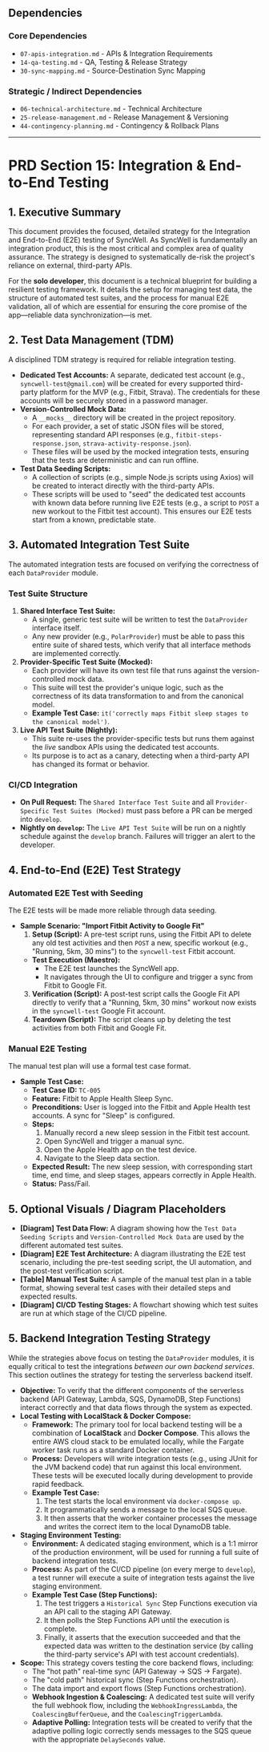 ## Dependencies

### Core Dependencies
- `07-apis-integration.md` - APIs & Integration Requirements
- `14-qa-testing.md` - QA, Testing & Release Strategy
- `30-sync-mapping.md` - Source-Destination Sync Mapping

### Strategic / Indirect Dependencies
- `06-technical-architecture.md` - Technical Architecture
- `25-release-management.md` - Release Management & Versioning
- `44-contingency-planning.md` - Contingency & Rollback Plans

---

# PRD Section 15: Integration & End-to-End Testing

## 1. Executive Summary

This document provides the focused, detailed strategy for the Integration and End-to-End (E2E) testing of SyncWell. As SyncWell is fundamentally an integration product, this is the most critical and complex area of quality assurance. The strategy is designed to systematically de-risk the project's reliance on external, third-party APIs.

For the **solo developer**, this document is a technical blueprint for building a resilient testing framework. It details the setup for managing test data, the structure of automated test suites, and the process for manual E2E validation, all of which are essential for ensuring the core promise of the app—reliable data synchronization—is met.

## 2. Test Data Management (TDM)

A disciplined TDM strategy is required for reliable integration testing.

*   **Dedicated Test Accounts:** A separate, dedicated test account (e.g., `syncwell-test@gmail.com`) will be created for every supported third-party platform for the MVP (e.g., Fitbit, Strava). The credentials for these accounts will be securely stored in a password manager.
*   **Version-Controlled Mock Data:**
    *   A `__mocks__` directory will be created in the project repository.
    *   For each provider, a set of static JSON files will be stored, representing standard API responses (e.g., `fitbit-steps-response.json`, `strava-activity-response.json`).
    *   These files will be used by the mocked integration tests, ensuring that the tests are deterministic and can run offline.
*   **Test Data Seeding Scripts:**
    *   A collection of scripts (e.g., simple Node.js scripts using Axios) will be created to interact directly with the third-party APIs.
    *   These scripts will be used to "seed" the dedicated test accounts with known data before running live E2E tests (e.g., a script to `POST` a new workout to the Fitbit test account). This ensures our E2E tests start from a known, predictable state.

## 3. Automated Integration Test Suite

The automated integration tests are focused on verifying the correctness of each `DataProvider` module.

### Test Suite Structure

1.  **Shared Interface Test Suite:**
    *   A single, generic test suite will be written to test the `DataProvider` interface itself.
    *   Any new provider (e.g., `PolarProvider`) must be able to pass this entire suite of shared tests, which verify that all interface methods are implemented correctly.
2.  **Provider-Specific Test Suite (Mocked):**
    *   Each provider will have its own test file that runs against the version-controlled mock data.
    *   This suite will test the provider's unique logic, such as the correctness of its data transformation to and from the canonical model.
    *   **Example Test Case:** `it('correctly maps Fitbit sleep stages to the canonical model')`.
3.  **Live API Test Suite (Nightly):**
    *   This suite re-uses the provider-specific tests but runs them against the *live* sandbox APIs using the dedicated test accounts.
    *   Its purpose is to act as a canary, detecting when a third-party API has changed its format or behavior.

### CI/CD Integration

*   **On Pull Request:** The `Shared Interface Test Suite` and all `Provider-Specific Test Suites (Mocked)` must pass before a PR can be merged into `develop`.
*   **Nightly on `develop`:** The `Live API Test Suite` will be run on a nightly schedule against the `develop` branch. Failures will trigger an alert to the developer.

## 4. End-to-End (E2E) Test Strategy

### Automated E2E Test with Seeding

The E2E tests will be made more reliable through data seeding.

*   **Sample Scenario: "Import Fitbit Activity to Google Fit"**
    1.  **Setup (Script):** A pre-test script runs, using the Fitbit API to delete any old test activities and then `POST` a new, specific workout (e.g., "Running, 5km, 30 mins") to the `syncwell-test` Fitbit account.
    *   **Test Execution (Maestro):**
        *   The E2E test launches the SyncWell app.
        *   It navigates through the UI to configure and trigger a sync from Fitbit to Google Fit.
    3.  **Verification (Script):** A post-test script calls the Google Fit API directly to verify that a "Running, 5km, 30 mins" workout now exists in the `syncwell-test` Google Fit account.
    4.  **Teardown (Script):** The script cleans up by deleting the test activities from both Fitbit and Google Fit.

### Manual E2E Testing

The manual test plan will use a formal test case format.

*   **Sample Test Case:**
    *   **Test Case ID:** `TC-005`
    *   **Feature:** Fitbit to Apple Health Sleep Sync.
    *   **Preconditions:** User is logged into the Fitbit and Apple Health test accounts. A sync for "Sleep" is configured.
    *   **Steps:**
        1.  Manually record a new sleep session in the Fitbit test account.
        2.  Open SyncWell and trigger a manual sync.
        3.  Open the Apple Health app on the test device.
        4.  Navigate to the Sleep data section.
    *   **Expected Result:** The new sleep session, with corresponding start time, end time, and sleep stages, appears correctly in Apple Health.
    *   **Status:** Pass/Fail.

## 5. Optional Visuals / Diagram Placeholders

*   **[Diagram] Test Data Flow:** A diagram showing how the `Test Data Seeding Scripts` and `Version-Controlled Mock Data` are used by the different automated test suites.
*   **[Diagram] E2E Test Architecture:** A diagram illustrating the E2E test scenario, including the pre-test seeding script, the UI automation, and the post-test verification script.
*   **[Table] Manual Test Suite:** A sample of the manual test plan in a table format, showing several test cases with their detailed steps and expected results.
*   **[Diagram] CI/CD Testing Stages:** A flowchart showing which test suites are run at which stage of the CI/CD pipeline.

## 5. Backend Integration Testing Strategy

While the strategies above focus on testing the `DataProvider` modules, it is equally critical to test the integrations *between our own backend services*. This section outlines the strategy for testing the serverless backend itself.

*   **Objective:** To verify that the different components of the serverless backend (API Gateway, Lambda, SQS, DynamoDB, Step Functions) interact correctly and that data flows through the system as expected.
*   **Local Testing with LocalStack & Docker Compose:**
    *   **Framework:** The primary tool for local backend testing will be a combination of **LocalStack** and **Docker Compose**. This allows the entire AWS cloud stack to be emulated locally, while the Fargate worker task runs as a standard Docker container.
    *   **Process:** Developers will write integration tests (e.g., using JUnit for the JVM backend code) that run against this local environment. These tests will be executed locally during development to provide rapid feedback.
    *   **Example Test Case:**
        1.  The test starts the local environment via `docker-compose up`.
        2.  It programmatically sends a message to the local SQS queue.
        3.  It then asserts that the worker container processes the message and writes the correct item to the local DynamoDB table.
*   **Staging Environment Testing:**
    *   **Environment:** A dedicated staging environment, which is a 1:1 mirror of the production environment, will be used for running a full suite of backend integration tests.
    *   **Process:** As part of the CI/CD pipeline (on every merge to `develop`), a test runner will execute a suite of integration tests against the live staging environment.
    *   **Example Test Case (Step Functions):**
        1.  The test triggers a `Historical Sync` Step Functions execution via an API call to the staging API Gateway.
        2.  It then polls the Step Functions API until the execution is complete.
        3.  Finally, it asserts that the execution succeeded and that the expected data was written to the destination service (by calling the third-party service's API with test account credentials).
*   **Scope:** This strategy covers testing the core backend flows, including:
    *   The "hot path" real-time sync (API Gateway -> SQS -> Fargate).
    *   The "cold path" historical sync (Step Functions orchestration).
    *   The data import and export flows (Step Functions orchestration).
    *   **Webhook Ingestion & Coalescing:** A dedicated test suite will verify the full webhook flow, including the `WebhookIngressLambda`, the `CoalescingBufferQueue`, and the `CoalescingTriggerLambda`.
    *   **Adaptive Polling:** Integration tests will be created to verify that the adaptive polling logic correctly sends messages to the SQS queue with the appropriate `DelaySeconds` value.
